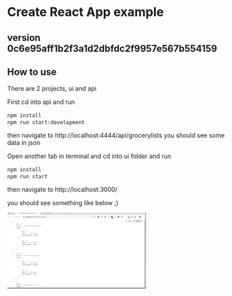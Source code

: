   # Create React App example

## version  0c6e95aff1b2f3a1d2dbfdc2f9957e567b554159
## How to use

There are 2 projects, ui and api

First cd into api and run
```
npm install
npm run start:development
```

then navigate to http://localhost:4444/api/grocerylists
you should see some data in json

Open another tab in terminal and cd into ui folder and run
```
npm install
npm run start
```
then navigate to http://localhost:3000/


you should see something like below ;)

![](gexpert.gif)


